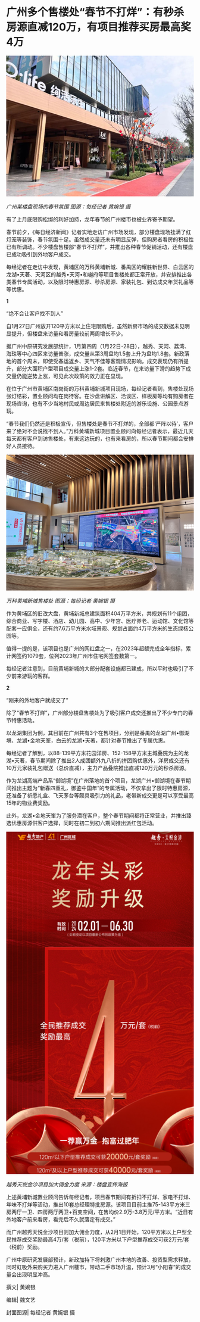 # 广州多个售楼处“春节不打烊”：有秒杀房源直减120万，有项目推荐买房最高奖4万

![581755d23ed70ff1eb4be3385eae7017.jpg](https://raw.githubusercontent.com/qqhsx/qqnews_image/main/2024/02/11/广州多个售楼处“春节不打烊”：有秒杀房源直减120万，有项目推荐买房最高奖4万/581755d23ed70ff1eb4be3385eae7017.jpg)

_广州某楼盘现场的春节氛围 图源：每经记者 黄婉银 摄_

有了上月底限购松绑的利好加持，龙年春节的广州楼市也被业界寄予期望。

春节前夕，《每日经济新闻》记者实地走访广州市场发现，部分楼盘现场挂满了红灯笼等装饰，春节氛围十足。虽然成交量还未有明显反弹，但购房者看房的积极性已有所调动。不少楼盘售楼部“春节不打烊”，并推出各种春节促销活动，还有楼盘已成功吸引到外地客户成交。

每经记者在走访中发现，黄埔区的万科黄埔新城、番禺区的耀胜新世界、白云区的龙湖•天著、天河区的越秀•天河•和樾府等项目售楼处都正常开放，并安排推出各类春节专属活动，以及限时特惠房源、秒杀房源、家装礼包、到访成交年货礼品等等优惠。

**1**

“绝不会让客户找不到人”

自1月27日广州放开120平方米以上住宅限购后，虽然新房市场的成交数据未见明显提升，但楼盘来访量和看房量较前两周增长不少。

据广州中原研究发展部统计，1月第四周（1月22日-28日），越秀、天河、荔湾、海珠等中心四区来访量普涨，成交量从第3周盘均1.5套上升为盘均1.8套。新政落地的首个周末，即使受春运返乡、天气不佳等客观情况影响，成交表现仍有所提升，部分大面积户型项目成交量上涨1-2套。临近春节，在来访量下滑的趋势下成交量仍能逆势上涨，可见此次政策的效力正在显现。

在位于广州市黄埔区南岗街的万科黄埔新城项目现场，每经记者看到，售楼处现场张灯结彩，置业顾问均在岗待客。在沙盘讲解区、洽谈区、样板房等均有购房者在现场咨询，也有不少当地村民或周边居民来售楼处附近的游乐设施、公园景点游玩。

“春节我们仍然还是积极宣传，但售楼处是春节不打烊的，全部都‘严阵以待’，客户来了绝对不会说找不到人。”万科黄埔新城项目置业顾问向每经记者表示，最近几天每天都有客户到访售楼处，有来这边玩的，也有来看房的，所以春节期间都会安排好人员接待。

![f23ceb1dd52e9124a7573241fa075470.jpg](https://raw.githubusercontent.com/qqhsx/qqnews_image/main/2024/02/11/广州多个售楼处“春节不打烊”：有秒杀房源直减120万，有项目推荐买房最高奖4万/f23ceb1dd52e9124a7573241fa075470.jpg)

 _万科黄埔新城售楼处 图源：每经记者 黄婉银 摄_

作为黄埔区的旧改大盘，黄埔新城总建筑面积404万平方米，共规划有11个组团，综合商业、写字楼、酒店、幼儿园、高中、少年宫、医疗养老、运动馆、文化馆等配套一应俱全，还有约7.6万平方米水域景观、规划占面约4万平方米的生态绿核公园等。

值得一提的是，该项目也是广州的网红盘之一，在2023年超额完成全年指标，累计网签约1079套，位列2023年广州市住宅网签套数第一。

每经记者注意到，目前黄埔新城的大部分配套设施都已建成，所以平时也吸引了不少前来游玩的客群。

**2**

“刚来的外地客户就成交了”

除了“春节不打烊”，广州部分楼盘售楼处为了吸引客户成交还推出了不少专门的春节特惠活动。

以龙湖集团为例，其目前在广州共有3个在售项目，分别是番禺的龙湖广州•御湖境、龙湖•金地天峯，白云的龙湖•天著，都针对春节推出了专属优惠。

每经记者了解到，以88-139平方米花园洋房、152-158平方米主城叠院为主的龙湖•天著，春节期间除了推出2人成团额外九八折的拼团购优惠外，洋房成交还有10万元家装礼包赠送（总价直减），主力产品叠院推出直减120万元的秒杀房源。

作为龙湖高端产品系“御湖境”在广州落地的首个项目，龙湖广州•御湖境在春节期间推出主题为“新春四重礼，御鉴中国年”的专属活动，不仅拿出了限时特惠房源，还准备了祈愿礼盒、飞天茅台等颇具吸引力的礼品，老带新成交更是可以享受最高15年的物业费奖励。

此外，龙湖•金地天峯为了服务潜在客户，整个春节期间都将正常营业，并推出臻选优惠房源供客户选择，同时在初二到初六期间推出派红包活动。

![f27bd97d3b0b90c3d6e1f82e59c400ac.jpg](https://raw.githubusercontent.com/qqhsx/qqnews_image/main/2024/02/11/广州多个售楼处“春节不打烊”：有秒杀房源直减120万，有项目推荐买房最高奖4万/f27bd97d3b0b90c3d6e1f82e59c400ac.jpg)

 _越秀天悦金沙项目加大佣金力度 来源：楼盘宣传海报_

上述黄埔新城置业顾问告诉每经记者，项目春节期间有折扣不打烊、家电不打烊、年味不打烊等活动，推出10套总经理特批房源。该项目目前主推75-143平方米三房两厅一卫、四房两厅两卫+百变空间，在售均价2.9万-3.8万元/平方米。“近日有外地客户前来看房，看完后不久就落定有成交。”

而广州越秀天悦金沙项目则加大佣金力度，从2月1日开始，120平方米以上户型全民推荐成交奖励最高4万/套（税前），120平方米以下户型推荐成交可获2万元/套（税前）奖励。

广州中原研究发展部预计，新政加持下将刺激广州本地的改善、投资型需求释放，同时虹吸外来购买力进入广州楼市，带动二手市场升温，预计3月“小阳春”的成交量会出现明显冲高。

撰文| 黄婉银

编辑| 魏文艺

封面图源| 每经记者 黄婉银 摄

